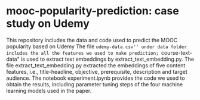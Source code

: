 # mooc-popularity-prediction: case study on Udemy
This repository includes the data and code used to predict the MOOC popularity based on Udemy
The file ``udemy-data.csv'' under data folder includes the all the features we used to make prediction; ``course-text-data" is used to extract text embeddings by extract_text_embedding.py.
The file extract_text_embedding.py extracted the embeddings of five content features, i.e., title-headline, objective, prerequisite, description and target audience.
The notebook experiment.ipynb provides the code we used to obtain the results, including parameter tuning steps of the four machine learning models used in the paper. 
